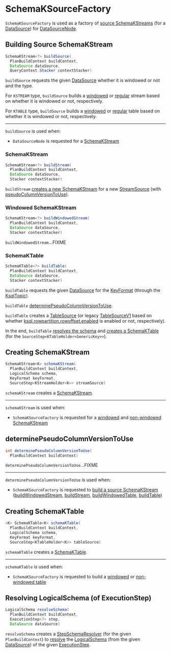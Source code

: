 # SchemaKSourceFactory

`SchemaKSourceFactory` is used as a factory of [source SchemaKStreams](#buildSource) (for a [DataSource](DataSource.md)) for [DataSourceNode](planner/DataSourceNode.md#schemaKStreamFactory).

## <span id="buildSource"> Building Source SchemaKStream

```java
SchemaKStream<?> buildSource(
  PlanBuildContext buildContext,
  DataSource dataSource,
  QueryContext.Stacker contextStacker)
```

`buildSource` requests the given [DataSource](DataSource.md) whether it is windowed or not and the type.

For `KSTREAM` type, `buildSource` builds a [windowed](#buildWindowedStream) or [regular](#buildStream) stream based on whether it is windowed or not, respectively.

For `KTABLE` type, `buildSource` builds a [windowed](#buildWindowedTable) or [regular](#buildTable) table based on whether it is windowed or not, respectively.

---

`buildSource` is used when:

* `DataSourceNode` is requested for a [SchemaKStream](planner/DataSourceNode.md#buildStream)

### <span id="buildStream"> SchemaKStream

```java
SchemaKStream<?> buildStream(
  PlanBuildContext buildContext,
  DataSource dataSource,
  Stacker contextStacker)
```

`buildStream` [creates a new SchemaKStream](#schemaKStream) for a new [StreamSource](ExecutionStepFactory.md#streamSource) (with [pseudoColumnVersionToUse](#determinePseudoColumnVersionToUse)).

### <span id="buildWindowedStream"> Windowed SchemaKStream

```java
SchemaKStream<?> buildWindowedStream(
  PlanBuildContext buildContext,
  DataSource dataSource,
  Stacker contextStacker)
```

`buildWindowedStream`...FIXME

### <span id="buildTable"> SchemaKTable

```java
SchemaKTable<?> buildTable(
  PlanBuildContext buildContext,
  DataSource dataSource,
  Stacker contextStacker)
```

`buildTable` requests the given [DataSource](DataSource.md) for the [KeyFormat](KeyFormat.md) (through the [KsqlTopic](DataSource.md#getKsqlTopic)).

`buildTable` [determinePseudoColumnVersionToUse](#determinePseudoColumnVersionToUse).

`buildTable` creates a [TableSource](ExecutionStepFactory.md#tableSource) (or legacy [TableSourceV1](ExecutionStepFactory.md#tableSourceV1) based on whether [ksql.rowpartition.rowoffset.enabled](KsqlConfig.md#KSQL_ROWPARTITION_ROWOFFSET_ENABLED) is enabled or not, respectively).

In the end, `buildTable` [resolves the schema](#resolveSchema) and [creates a SchemaKTable](#schemaKTable) (for the `SourceStep<KTableHolder<GenericKey>>`).

## <span id="schemaKStream"> Creating SchemaKStream

```java
SchemaKStream<K> schemaKStream(
  PlanBuildContext buildContext,
  LogicalSchema schema,
  KeyFormat keyFormat,
  SourceStep<KStreamHolder<K>> streamSource)
```

`schemaKStream` creates a [SchemaKStream](SchemaKStream.md).

---

`schemaKStream` is used when:

* `SchemaKSourceFactory` is requested for a [windowed](#buildWindowedStream) and [non-windowed SchemaKStream](#buildStream)

## <span id="determinePseudoColumnVersionToUse"> determinePseudoColumnVersionToUse

```java
int determinePseudoColumnVersionToUse(
  PlanBuildContext buildContext)
```

`determinePseudoColumnVersionToUse`...FIXME

---

`determinePseudoColumnVersionToUse` is used when:

* `SchemaKSourceFactory` is requested to [build a source SchemaKStream](#buildSource) ([buildWindowedStream](#buildWindowedStream), [buildStream](#buildStream), [buildWindowedTable](#buildWindowedTable), [buildTable](#buildTable))

## <span id="schemaKTable"> Creating SchemaKTable

```java
<K> SchemaKTable<K> schemaKTable(
  PlanBuildContext buildContext,
  LogicalSchema schema,
  KeyFormat keyFormat,
  SourceStep<KTableHolder<K>> tableSource)
```

`schemaKTable` creates a [SchemaKTable](SchemaKTable.md).

---

`schemaKTable` is used when:

* `SchemaKSourceFactory` is requested to build a [windowed](#buildWindowedTable) or [non-windowed table](#buildTable)

## <span id="resolveSchema"> Resolving LogicalSchema (of ExecutionStep)

```java
LogicalSchema resolveSchema(
  PlanBuildContext buildContext,
  ExecutionStep<?> step,
  DataSource dataSource)
```

`resolveSchema` creates a [StepSchemaResolver](StepSchemaResolver.md) (for the given `PlanBuildContext`) to [resolve](StepSchemaResolver.md#resolve) the [LogicalSchema](DataSource.md#getSchema) (from the given [DataSource](DataSource.md)) of the given [ExecutionStep](ExecutionStep.md).
